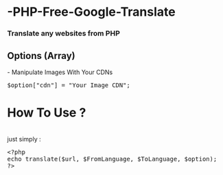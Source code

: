 # -PHP-Free-Google-Translate
<h3>Translate any websites from PHP </h3>
<h2>Options (Array)</h2>
- Manipulate Images With Your CDNs <br />
<pre>
$option["cdn"] = "Your Image CDN";
</pre>
<h1>How To Use ? </h1> <br />
just simply :
<pre>
&lt;?php
echo translate($url, $FromLanguage, $ToLanguage, $option);
?&gt;
</pre>
